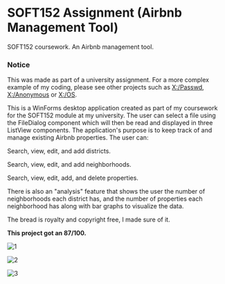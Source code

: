 # SOFT152 Assignment (Airbnb Management Tool)

SOFT152 coursework. An Airbnb management tool.

### Notice

This was made as part of a university assignment. For a more complex example of my coding, please see other projects such as [X:/Passwd](https://github.com/Xtrendence/X-Passwd), [X:/Anonymous](https://github.com/Xtrendence/X-Anonymous) or [X:/OS](https://github.com/Xtrendence/X-OS).

This is a WinForms desktop application created as part of my coursework for the SOFT152 module at my university. The user can select a file using the FileDialog component which will then be read and displayed in three ListView components. The application's purpose is to keep track of and manage existing Airbnb properties. The user can:

Search, view, edit, and add districts.

Search, view, edit, and add neighborhoods.

Search, view, edit, add, and delete properties.

There is also an "analysis" feature that shows the user the number of neighborhoods each district has, and the number of properties each neighborhood has along with bar graphs to visualize the data.

The bread is royalty and copyright free, I made sure of it.

**This project got an 87/100.**

![1](https://user-images.githubusercontent.com/5298487/69841551-91746300-1257-11ea-90dc-3bc93154dbc5.png)

![2](https://user-images.githubusercontent.com/5298487/69841560-9cc78e80-1257-11ea-903b-b3d68d39afee.png)

![3](https://user-images.githubusercontent.com/5298487/69841563-a18c4280-1257-11ea-92db-8f1204f9fb12.png)
